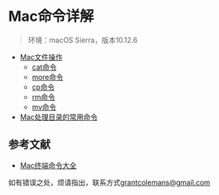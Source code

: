 # Mac命令详解

> 环境：macOS Sierra，版本10.12.6

* [Mac文件操作](Mac文件操作.md)
  * [cat命令](Mac文件操作/cat.md)
  * [more命令](Mac文件操作/more.md)
  * [cp命令](Mac文件操作/cp.md)
  * [rm命令](Mac文件操作/rm.md)
  * [mv命令](Mac文件操作/mv.md)
* [Mac处理目录的常用命令](Mac处理目录的常用命令.md)

## 参考文献

* [Mac终端命令大全](http://www.jianshu.com/p/3291de46f3ff)

如有错误之处，烦请指出，联系方式<grantcolemans@gmail.com>